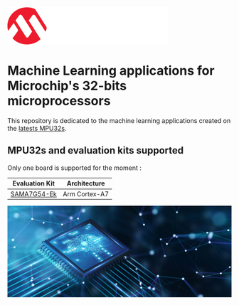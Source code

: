 
![microchip-logo](readme/mchp-logo.png)
# Machine Learning applications for Microchip's 32-bits microprocessors

This repository is dedicated to the machine learning applications created on the [latests MPU32s](https://www.microchip.com/en-us/products/microcontrollers-and-microprocessors/32-bit-mpus).


## MPU32s and evaluation kits supported

Only one board is supported for the moment :

| Evaluation Kit      | Architecture | 
| ----------- | ----------- |
| [SAMA7G54-Ek](sama7g54-ek)      | Arm Cortex-A7


![SAMA7G5 image](readme/sama7g54.jpg)